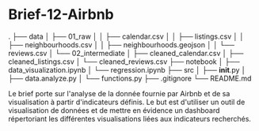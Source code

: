 # Brief-12-Airbnb

.
├── data
│   ├── 01_raw
│   │   ├── calendar.csv
│   │   ├── listings.csv
│   │   ├── neighbourhoods.csv
│   │   ├── neighbourhoods.geojson
│   │   └── reviews.csv
│   └── 02_intermediate
│       ├── cleaned_calendar.csv
│       ├── cleaned_listings.csv
│       └── cleaned_reviews.csv
├── notebook
│   ├── data_visualization.ipynb
│   └── regression.ipynb
├── src
│   ├── __init__.py
│   ├── data.analyze.py
│   └── functions.py
├── .gitignore
└── README.md

Le brief porte sur l'analyse de la donnée fournie par Airbnb et de sa visualisation à partir d'indicateurs définis. Le but est d'utiliser un outil de visualisation de données et de mettre en évidence un dashboard répertoriant les différentes visualisations liées aux indicateurs recherchés.